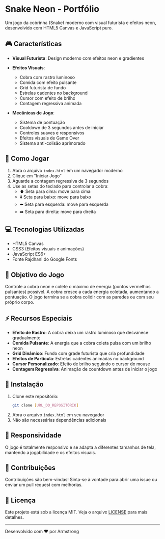 # Snake Neon - Portfólio

Um jogo da cobrinha (Snake) moderno com visual futurista e efeitos neon, desenvolvido com HTML5 Canvas e JavaScript puro.

## 🎮 Características

- **Visual Futurista**: Design moderno com efeitos neon e gradientes
- **Efeitos Visuais**:

  - Cobra com rastro luminoso
  - Comida com efeito pulsante
  - Grid futurista de fundo
  - Estrelas cadentes no background
  - Cursor com efeito de brilho
  - Contagem regressiva animada

- **Mecânicas de Jogo**:
  - Sistema de pontuação
  - Cooldown de 3 segundos antes de iniciar
  - Controles suaves e responsivos
  - Efeitos visuais de Game Over
  - Sistema anti-colisão aprimorado

## 🚀 Como Jogar

1. Abra o arquivo `index.html` em um navegador moderno
2. Clique em "Iniciar Jogo"
3. Aguarde a contagem regressiva de 3 segundos
4. Use as setas do teclado para controlar a cobra:
   - ⬆️ Seta para cima: move para cima
   - ⬇️ Seta para baixo: move para baixo
   - ⬅️ Seta para esquerda: move para esquerda
   - ➡️ Seta para direita: move para direita

## 💻 Tecnologias Utilizadas

- HTML5 Canvas
- CSS3 (Efeitos visuais e animações)
- JavaScript ES6+
- Fonte Rajdhani do Google Fonts

## 🎯 Objetivo do Jogo

Controle a cobra neon e colete o máximo de energia (pontos vermelhos pulsantes) possível. A cobra cresce a cada energia coletada, aumentando a pontuação. O jogo termina se a cobra colidir com as paredes ou com seu próprio corpo.

## ⚡ Recursos Especiais

- **Efeito de Rastro**: A cobra deixa um rastro luminoso que desvanece gradualmente
- **Comida Pulsante**: A energia que a cobra coleta pulsa com um brilho neon
- **Grid Dinâmico**: Fundo com grade futurista que cria profundidade
- **Efeitos de Partícula**: Estrelas cadentes animadas no background
- **Cursor Personalizado**: Efeito de brilho seguindo o cursor do mouse
- **Contagem Regressiva**: Animação de countdown antes de iniciar o jogo

## 🔧 Instalação

1. Clone este repositório:
   ```bash
   git clone [URL_DO_REPOSITÓRIO]
   ```
2. Abra o arquivo `index.html` em seu navegador
3. Não são necessárias dependências adicionais

## 📱 Responsividade

O jogo é totalmente responsivo e se adapta a diferentes tamanhos de tela, mantendo a jogabilidade e os efeitos visuais.

## 🤝 Contribuições

Contribuições são bem-vindas! Sinta-se à vontade para abrir uma issue ou enviar um pull request com melhorias.

## 📝 Licença

Este projeto está sob a licença MIT. Veja o arquivo [LICENSE](LICENSE) para mais detalhes.

---

Desenvolvido com ❤️ por Armstrong
